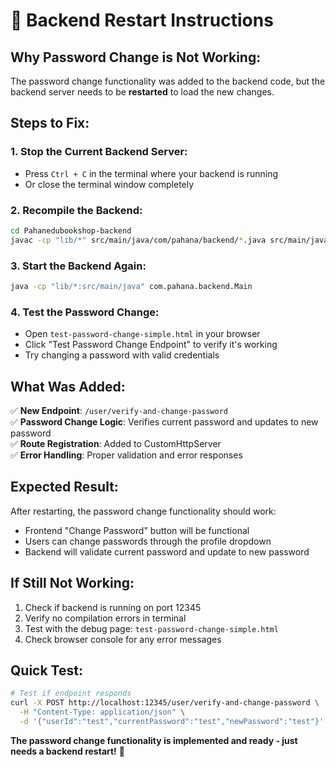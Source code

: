 # 🔄 Backend Restart Instructions

## **Why Password Change is Not Working:**

The password change functionality was added to the backend code, but the backend server needs to be **restarted** to load the new changes.

## **Steps to Fix:**

### **1. Stop the Current Backend Server:**
- Press `Ctrl + C` in the terminal where your backend is running
- Or close the terminal window completely

### **2. Recompile the Backend:**
```bash
cd Pahanedubookshop-backend
javac -cp "lib/*" src/main/java/com/pahana/backend/*.java src/main/java/com/pahana/backend/*/*.java src/main/java/com/pahana/backend/*/*/*.java
```

### **3. Start the Backend Again:**
```bash
java -cp "lib/*:src/main/java" com.pahana.backend.Main
```

### **4. Test the Password Change:**
- Open `test-password-change-simple.html` in your browser
- Click "Test Password Change Endpoint" to verify it's working
- Try changing a password with valid credentials

## **What Was Added:**

✅ **New Endpoint**: `/user/verify-and-change-password`  
✅ **Password Change Logic**: Verifies current password and updates to new password  
✅ **Route Registration**: Added to CustomHttpServer  
✅ **Error Handling**: Proper validation and error responses  

## **Expected Result:**

After restarting, the password change functionality should work:
- Frontend "Change Password" button will be functional
- Users can change passwords through the profile dropdown
- Backend will validate current password and update to new password

## **If Still Not Working:**

1. Check if backend is running on port 12345
2. Verify no compilation errors in terminal
3. Test with the debug page: `test-password-change-simple.html`
4. Check browser console for any error messages

## **Quick Test:**

```bash
# Test if endpoint responds
curl -X POST http://localhost:12345/user/verify-and-change-password \
  -H "Content-Type: application/json" \
  -d '{"userId":"test","currentPassword":"test","newPassword":"test"}'
```

**The password change functionality is implemented and ready - just needs a backend restart!** 🚀
